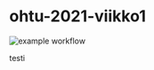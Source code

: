 # ohtu-2021-viikko1
![example workflow](https://github.com/joonakauranen/ohtu-2021-viikko1/workflows/CI/badge.svg)

testi
